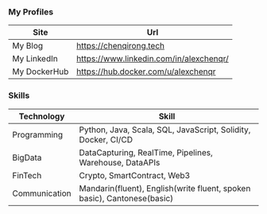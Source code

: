 ### My Profiles

| Site      | Url |
| ----------- | ----------- |
| My Blog      | https://chenqirong.tech       |
| My LinkedIn   | https://www.linkedin.com/in/alexchenqr/        |
| My DockerHub   | https://hub.docker.com/u/alexchenqr        |

### Skills

| Technology      | Skill |
| ----------- | ----------- |
| Programming      | Python, Java, Scala, SQL, JavaScript, Solidity, Docker, CI/CD|
| BigData   | DataCapturing, RealTime, Pipelines, Warehouse, DataAPIs |
| FinTech | Crypto, SmartContract, Web3 |
| Communication | Mandarin(fluent), English(write fluent, spoken basic), Cantonese(basic) |

